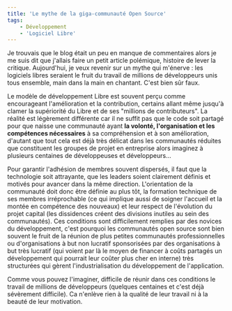 ```yaml
---
title: 'Le mythe de la giga-communauté Open Source'
tags:
    - Développement
    - 'Logiciel Libre'
---
```


Je trouvais que le blog était un peu en manque de commentaires alors je me suis
dit que j'allais faire un petit article polémique, histoire de lever la
critique. Aujourd'hui, je veux revenir sur un mythe qui m'énerve : les logiciels
libres seraient le fruit du travail de millions de développeurs unis tous
ensemble, main dans la main en chantant. C'est bien sûr faux.

Le modèle de développement Libre est souvent perçu comme encourageant
l'amélioration et la contribution, certains allant même jusqu'à clamer la
supériorité du Libre et de ses "millions de contributeurs". La réalité est
légèrement différente car il ne suffit pas que le code soit partagé pour que
naisse une communauté ayant **la volonté, l'organisation et les compétences
nécessaires** à sa compréhension et à son amélioration, d'autant que tout cela
est déjà très délicat dans les communautés réduites que constituent les groupes
de projet en entreprise alors imaginez à plusieurs centaines de développeuses et
développeurs…

Pour garantir l'adhésion de membres souvent dispersés, il faut que la
technologie soit attrayante, que les leaders soient clairement définis et
motivés pour avancer dans la même direction. L'orientation de la communauté doit
donc être définie au plus tôt, la formation technique de ses membres
irréprochable (ce qui implique aussi de soigner l'accueil et la montée en
compétence des nouveaux) et leur respect de l'évolution du projet capital (les
dissidences créent des divisions inutiles au sein des communautés). Ces
conditions sont difficilement remplies par des novices du développement, c'est
pourquoi les communautés open source sont bien souvent le fruit de la réunion de
plus petites communautés professionnelles ou d'organisations à but non lucratif
sponsorisées par des organisations à but très lucratif (qui voient par là le
moyen de financer à coûts partagés un développement qui pourrait leur coûter
plus cher en interne) très structurées qui gèrent l'industrialisation du
développement de l'application.

Comme vous pouvez l'imaginer, difficile de réunir dans ces conditions le travail
de millions de développeurs (quelques centaines et c'est déjà sévèrement
difficile). Ca n'enlève rien à la qualité de leur travail ni à la beauté de leur
motivation.

